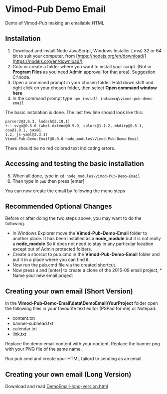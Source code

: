 # Vimod-Pub Demo Email

Demo of Vimod-Pub making an emailable HTML

## Installation 

1. Download and install Node JavaScript, Windows Installer (.msi) 32 or 64 bit to suit your computer, from [https://nodejs.org/en/download/](https://nodejs.org/en/download/)
2. Goto or create a folder where you want to install your script. (Not in **Program Files** as you need Admin approval for that area). Suggestion C:\node.
3. Open a command prompt in your chosen folder. Hold down shift and right click on your chosen folder, then select **Open command window here**
4. In the command prompt type `npm install indiamcq\vimod-pub-demo-email`

The basic instalation is done. The last few line should look like this:

```
parser2@3.8.3, lodash@3.10.1)
+-- svgo@0.5.6 (whet.extend@0.9.9, colors@1.1.2, mkdirp@0.5.1, coa@1.0.1, sax@1.
1.2, js-yaml@3.3.1)
Vimod-Pub-Demo-Email@0.0.0 node_modules\Vimod-Pub-Demo-Email
```

There should be no red colored text indicating errors.

## Accessing and testing the basic installation

5. When all done, type in `cd node_modules\Vimod-Pub-Demo-Email`
6. Then type in `pub`  then press \[enter\]

You can now create the email by following the menu steps

## Recommended Optional Changes

Before or after doing the two steps above, you may want to do the following.

* In Windows Explorer move the **Vimod-Pub-Demo-Email** folder to another place. It has been installed as a **node_module** but it is not really a **node_module** So it does not need to stay in any particular location except out of Admin protected folders.
* Create a shorcut to pub.cmd in the **Vimod-Pub-Demo-Email** folder and put it in a place where you can find it.
* Now run the pub.cmd file via the created shortcut.
* Now press `d` and \[enter\] to create a clone of the 2015-09 email project, * Name your new email project

## Creating your own email (Short Version)

In the  **Vimod-Pub-Demo-Email\data\DemoEmail\YourProject** folder open the following files in your favourite text editor (PSPad for me) or Notepad:

* content.txt
* banner-subhead.txt
* calendar.txt
* link.txt

Replace the demo email content with your content. Replace the banner.png with your PNG file of the same name.
 
Run pub.cmd and create your HTML tailord to sending as an email.
 
## Creating your own email (Long Version)
 
Download and read [DemoEmail-long-version.html](DemoEmail-long-version.html)